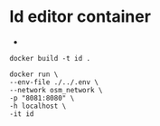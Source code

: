 # Id editor container

- 

```
docker build -t id .
```



```
docker run \
--env-file ./../.env \
--network osm_network \
-p "8081:8080" \
-h localhost \
-it id 
```